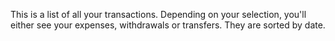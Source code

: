 This is a list of all your transactions. Depending on your selection, you'll either see your expenses, withdrawals or transfers. They are sorted by date.

